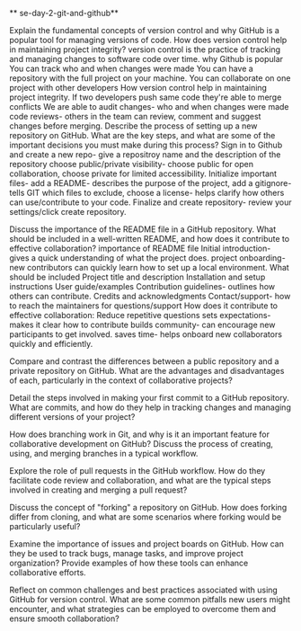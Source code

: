 **  se-day-2-git-and-github**

Explain the fundamental concepts of version control and why GitHub is a popular tool for managing versions of code. How does version control help in maintaining project integrity?
version control is the practice of tracking and managing changes to software code over time.
why Github is popular
You can track who and when changes were made
You can have a repository with the full project on your machine.
You can collaborate on one project with other developers
How version control help in maintaining project integrity.
If two developers push same code they're able to merge conflicts
We are able to audit changes- who and when changes were made
code reviews- others in the team can review, comment and suggest changes before merging.
Describe the process of setting up a new repository on GitHub. What are the key steps, and what are some of the important decisions you must make during this process?
Sign in to Github and create a new repo- give a repositroy name and the description of the repository
choose public/private visibility- choose public for open collaboration, choose private for limited accessibility.
Initialize important files- add a README- describes the purpose of the project, add a gitignore- tells GIT which files to exclude, choose a license- helps clarify how others can use/contribute to your code.
Finalize and create repository- review your settings/click create repository.

Discuss the importance of the README file in a GitHub repository. What should be included in a well-written README, and how does it contribute to effective collaboration?
importance of README file
Initial introduction- gives a quick understanding of what the project does.
project onboarding- new contributors can quickly learn how to set up a local environment.
What should be included
Project title and description
Installation and setup instructions
User guide/examples
Contribution guidelines- outlines how others can contribute.
Credits and acknowledgments
Contact/support- how to reach the maintainers for questions/support
How does it contribute to effective collaboration:
Reduce repetitive questions
sets expectations- makes it clear how to contribute
builds community- can encourage new participants to get involved.
saves time- helps onboard new collaborators quickly and efficiently.

Compare and contrast the differences between a public repository and a private repository on GitHub. What are the advantages and disadvantages of each, particularly in the context of collaborative projects?

Detail the steps involved in making your first commit to a GitHub repository. What are commits, and how do they help in tracking changes and managing different versions of your project?

How does branching work in Git, and why is it an important feature for collaborative development on GitHub? Discuss the process of creating, using, and merging branches in a typical workflow.

Explore the role of pull requests in the GitHub workflow. How do they facilitate code review and collaboration, and what are the typical steps involved in creating and merging a pull request?

Discuss the concept of "forking" a repository on GitHub. How does forking differ from cloning, and what are some scenarios where forking would be particularly useful?

Examine the importance of issues and project boards on GitHub. How can they be used to track bugs, manage tasks, and improve project organization? Provide examples of how these tools can enhance collaborative efforts.

Reflect on common challenges and best practices associated with using GitHub for version control. What are some common pitfalls new users might encounter, and what strategies can be employed to overcome them and ensure smooth collaboration?
